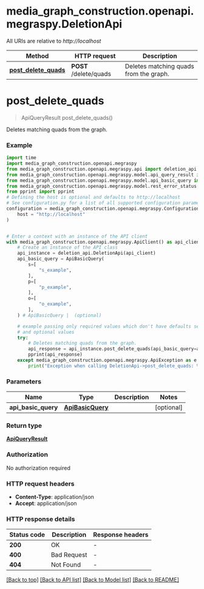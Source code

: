 # media_graph_construction.openapi.megraspy.DeletionApi

All URIs are relative to *http://localhost*

Method | HTTP request | Description
------------- | ------------- | -------------
[**post_delete_quads**](DeletionApi.md#post_delete_quads) | **POST** /delete/quads | Deletes matching quads from the graph.


# **post_delete_quads**
> ApiQueryResult post_delete_quads()

Deletes matching quads from the graph.

### Example

```python
import time
import media_graph_construction.openapi.megraspy
from media_graph_construction.openapi.megraspy.api import deletion_api
from media_graph_construction.openapi.megraspy.model.api_query_result import ApiQueryResult
from media_graph_construction.openapi.megraspy.model.api_basic_query import ApiBasicQuery
from media_graph_construction.openapi.megraspy.model.rest_error_status import RestErrorStatus
from pprint import pprint
# Defining the host is optional and defaults to http://localhost
# See configuration.py for a list of all supported configuration parameters.
configuration = media_graph_construction.openapi.megraspy.Configuration(
    host = "http://localhost"
)


# Enter a context with an instance of the API client
with media_graph_construction.openapi.megraspy.ApiClient() as api_client:
    # Create an instance of the API class
    api_instance = deletion_api.DeletionApi(api_client)
    api_basic_query = ApiBasicQuery(
        s=[
            "s_example",
        ],
        p=[
            "p_example",
        ],
        o=[
            "o_example",
        ],
    ) # ApiBasicQuery |  (optional)

    # example passing only required values which don't have defaults set
    # and optional values
    try:
        # Deletes matching quads from the graph.
        api_response = api_instance.post_delete_quads(api_basic_query=api_basic_query)
        pprint(api_response)
    except media_graph_construction.openapi.megraspy.ApiException as e:
        print("Exception when calling DeletionApi->post_delete_quads: %s\n" % e)
```


### Parameters

Name | Type | Description  | Notes
------------- | ------------- | ------------- | -------------
 **api_basic_query** | [**ApiBasicQuery**](ApiBasicQuery.md)|  | [optional]

### Return type

[**ApiQueryResult**](ApiQueryResult.md)

### Authorization

No authorization required

### HTTP request headers

 - **Content-Type**: application/json
 - **Accept**: application/json


### HTTP response details
| Status code | Description | Response headers |
|-------------|-------------|------------------|
**200** | OK |  -  |
**400** | Bad Request |  -  |
**404** | Not Found |  -  |

[[Back to top]](#) [[Back to API list]](../README.md#documentation-for-api-endpoints) [[Back to Model list]](../README.md#documentation-for-models) [[Back to README]](../README.md)

